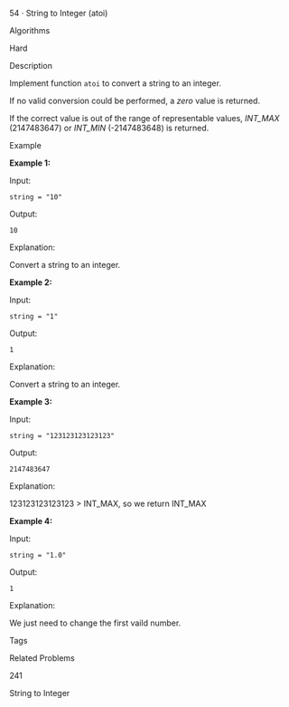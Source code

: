 54 · String to Integer (atoi)

Algorithms

Hard

Description

Implement function `atoi` to convert a string to an integer.

If no valid conversion could be performed, a *zero* value is returned.

If the correct value is out of the range of representable values, *INT_MAX* (2147483647) or *INT_MIN* (-2147483648) is returned.

Example

**Example 1:**

Input:

```
string = "10"
```

Output:

```
10
```

Explanation:

Convert a string to an integer.

**Example 2:**

Input:

```
string = "1"
```

Output:

```
1
```

Explanation:

Convert a string to an integer.

**Example 3:**

Input:

```
string = "123123123123123"
```

Output:

```
2147483647
```

Explanation:

123123123123123 > INT_MAX, so we return INT_MAX

**Example 4:**

Input:

```
string = "1.0"
```

Output:

```
1
```

Explanation:

We just need to change the first vaild number.

Tags

Related Problems

241

String to Integer